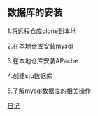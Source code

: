 ## 数据库的安装

1.将远程仓库clone到本地

2.在本地仓库安装mysql

3.在本地仓库安装APache

4.创建stu数据库

5.了解mysql数据库的相关操作

[日记](doc/MYSQL.md)
